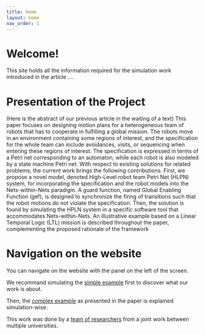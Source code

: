 ```yaml
---
title: Home
layout: home
nav_order: 1
---
```


# Welcome! 

This site holds all the information required for the simulation work introduced in the article ....


# Presentation of the Project 

(Here is the abstract of our previous article in the waiting of a text)
This paper focuses on designing motion plans for a heterogeneous team of robots that has to cooperate in fulfilling a global mission. The robots move in an environment containing some regions of interest, and the specification for the whole team can include avoidances, visits, or sequencing when entering these regions of interest. The specification is expressed in terms of a Petri net corresponding to an automaton, while each robot is also modeled by a state machine Petri net. With respect to existing solutions for related problems, the current work brings the following contributions. First, we propose a novel model, denoted High-Level robot team Petri Net (HLPN) system, for incorporating the specification and the robot models into the Nets-within-Nets paradigm. A guard function, named Global Enabling Function (gef), is designed to synchronize the firing of transitions such that the robot motions do not violate the specification. Then, the solution is found by simulating the HPLN system in a specific software tool that accommodates Nets-within-Nets. An illustrative example based on a Linear Temporal Logic (LTL) mission is described throughout the paper, complementing the proposed rationale of the framework



# Navigation on the website 

You can navigate on the website with the panel on the left of the screen. 

We recommand simulating the [simple example](../simple_ex.html) first to discover what our work is about. 

Then, the [complex example]() as presented in the paper is explained simulation-wise. 


This work was done by a [team of researchers](../team.html) from a joint work between multiple universities. 


